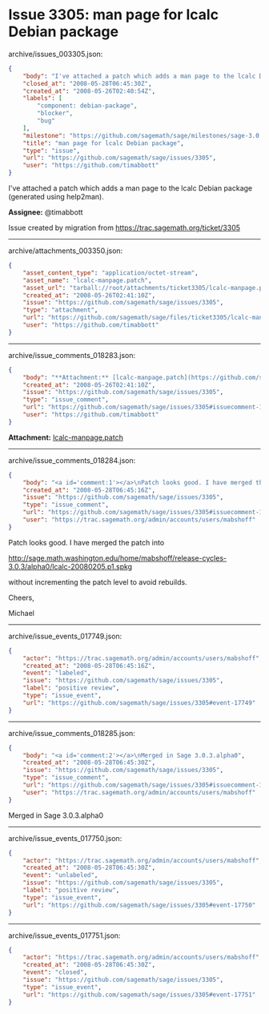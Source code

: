 # Issue 3305: man page for lcalc Debian package

archive/issues_003305.json:
```json
{
    "body": "I've attached a patch which adds a man page to the lcalc Debian package (generated using help2man).\n\n**Assignee:** @timabbott\n\nIssue created by migration from https://trac.sagemath.org/ticket/3305\n\n",
    "closed_at": "2008-05-28T06:45:30Z",
    "created_at": "2008-05-26T02:40:54Z",
    "labels": [
        "component: debian-package",
        "blocker",
        "bug"
    ],
    "milestone": "https://github.com/sagemath/sage/milestones/sage-3.0.3",
    "title": "man page for lcalc Debian package",
    "type": "issue",
    "url": "https://github.com/sagemath/sage/issues/3305",
    "user": "https://github.com/timabbott"
}
```
I've attached a patch which adds a man page to the lcalc Debian package (generated using help2man).

**Assignee:** @timabbott

Issue created by migration from https://trac.sagemath.org/ticket/3305





---

archive/attachments_003350.json:
```json
{
    "asset_content_type": "application/octet-stream",
    "asset_name": "lcalc-manpage.patch",
    "asset_url": "tarball://root/attachments/ticket3305/lcalc-manpage.patch",
    "created_at": "2008-05-26T02:41:10Z",
    "issue": "https://github.com/sagemath/sage/issues/3305",
    "type": "attachment",
    "url": "https://github.com/sagemath/sage/files/ticket3305/lcalc-manpage.patch",
    "user": "https://github.com/timabbott"
}
```



---

archive/issue_comments_018283.json:
```json
{
    "body": "**Attachment:** [lcalc-manpage.patch](https://github.com/sagemath/sage/files/ticket3305/lcalc-manpage.patch)",
    "created_at": "2008-05-26T02:41:10Z",
    "issue": "https://github.com/sagemath/sage/issues/3305",
    "type": "issue_comment",
    "url": "https://github.com/sagemath/sage/issues/3305#issuecomment-18283",
    "user": "https://github.com/timabbott"
}
```

**Attachment:** [lcalc-manpage.patch](https://github.com/sagemath/sage/files/ticket3305/lcalc-manpage.patch)



---

archive/issue_comments_018284.json:
```json
{
    "body": "<a id='comment:1'></a>\nPatch looks good. I have merged the patch into \n\nhttp://sage.math.washington.edu/home/mabshoff/release-cycles-3.0.3/alpha0/lcalc-20080205.p1.spkg\n\nwithout incrementing the patch level to avoid rebuilds.\n\nCheers,\n\nMichael",
    "created_at": "2008-05-28T06:45:16Z",
    "issue": "https://github.com/sagemath/sage/issues/3305",
    "type": "issue_comment",
    "url": "https://github.com/sagemath/sage/issues/3305#issuecomment-18284",
    "user": "https://trac.sagemath.org/admin/accounts/users/mabshoff"
}
```

<a id='comment:1'></a>
Patch looks good. I have merged the patch into 

http://sage.math.washington.edu/home/mabshoff/release-cycles-3.0.3/alpha0/lcalc-20080205.p1.spkg

without incrementing the patch level to avoid rebuilds.

Cheers,

Michael



---

archive/issue_events_017749.json:
```json
{
    "actor": "https://trac.sagemath.org/admin/accounts/users/mabshoff",
    "created_at": "2008-05-28T06:45:16Z",
    "event": "labeled",
    "issue": "https://github.com/sagemath/sage/issues/3305",
    "label": "positive review",
    "type": "issue_event",
    "url": "https://github.com/sagemath/sage/issues/3305#event-17749"
}
```



---

archive/issue_comments_018285.json:
```json
{
    "body": "<a id='comment:2'></a>\nMerged in Sage 3.0.3.alpha0",
    "created_at": "2008-05-28T06:45:30Z",
    "issue": "https://github.com/sagemath/sage/issues/3305",
    "type": "issue_comment",
    "url": "https://github.com/sagemath/sage/issues/3305#issuecomment-18285",
    "user": "https://trac.sagemath.org/admin/accounts/users/mabshoff"
}
```

<a id='comment:2'></a>
Merged in Sage 3.0.3.alpha0



---

archive/issue_events_017750.json:
```json
{
    "actor": "https://trac.sagemath.org/admin/accounts/users/mabshoff",
    "created_at": "2008-05-28T06:45:30Z",
    "event": "unlabeled",
    "issue": "https://github.com/sagemath/sage/issues/3305",
    "label": "positive review",
    "type": "issue_event",
    "url": "https://github.com/sagemath/sage/issues/3305#event-17750"
}
```



---

archive/issue_events_017751.json:
```json
{
    "actor": "https://trac.sagemath.org/admin/accounts/users/mabshoff",
    "created_at": "2008-05-28T06:45:30Z",
    "event": "closed",
    "issue": "https://github.com/sagemath/sage/issues/3305",
    "type": "issue_event",
    "url": "https://github.com/sagemath/sage/issues/3305#event-17751"
}
```

